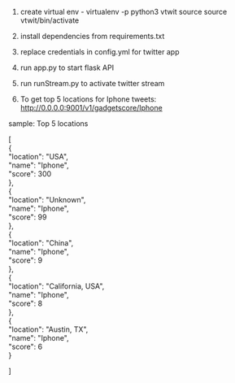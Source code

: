 1. create virtual env - virtualenv -p python3 vtwit
   source source vtwit/bin/activate

2. install dependencies from requirements.txt
3. replace credentials in config.yml for twitter app
4. run app.py to start flask API
5. run runStream.py to activate twitter stream
6. To get top 5 locations for Iphone tweets:
http://0.0.0.0:9001/v1/gadgetscore/Iphone

sample: Top 5 locations

[  
    {  
        "location": "USA",  
        "name": "Iphone",  
        "score": 300  
    },  
    {  
        "location": "Unknown",  
        "name": "Iphone",  
        "score": 99  
    },  
    {  
        "location": "China",  
        "name": "Iphone",  
        "score": 9  
    },  
    {  
        "location": "California, USA",  
        "name": "Iphone",  
        "score": 8  
    },  
    {  
        "location": "Austin, TX",  
        "name": "Iphone",  
        "score": 6  
    }  

]  

